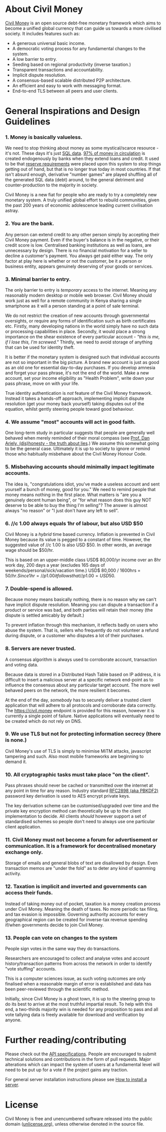 About Civil Money
===========
[Civil Money](https://civil.money) is an open source debt-free monetary framework which aims to become a unified global currency that can guide us towards a more civilised society. It includes features such as:
- A generous universal basic income. 
- A democratic voting process for any fundamental changes to the system.
- A low barrier to entry.
- Seeding based on regional productivity (inverse taxation.) 
- Transparent transactions and accountability.
- Implicit dispute resolution.
- A consensus-based scalable distributed P2P architecture.
- An efficient and easy to work with messaging format.
- End-to-end TLS between all peers and user clients.


General Inspirations and Design Guidelines
==========================================

### 1. Money is basically valueless.
We need to stop thinking about money as some mystical/scarce resource - it's not. These days it's just [SQL data](http://money.howstuffworks.com/currency6.htm). 
[97% of money in circulation](http://positivemoney.org/issues/debt/) is created endogenously by banks when they extend 
loans and credit. It used to be that [reserve requirements](https://en.wikipedia.org/wiki/Reserve_requirement) were placed upon this system to stop things getting out of hand, but that is no longer true today in most countries. If that isn't absurd enough, derivative "number games" are played shuffling all of the generated SQL data (debt) around, to the general
detriment and counter-production to the majority in society. 

Civil Money is a new fiat for people who are ready to try a completely new monetary system. A truly unified global effort to rebuild communities, given the past 200 years of economic adolescence leading current civilisation astray.

### 2. You are the bank.
Any person can extend credit to any other person simply by accepting 
their Civil Money payment. Even if the buyer's balance is in the negative, or their credit score is low. Centralised banking institutions as well as loans, 
are unnecessary by design. There is no financial motivation for a seller to decline a customer's payment. You always get paid either way. The only factor at play here is whether or not the customer, be it a person or business entity, appears
genuinely deserving of your goods or services. 

### 3. Minimal barrier to entry.
The only barrier to entry is *temporary* access to the internet. Meaning any reasonably modern desktop or mobile web browser. Civil Money should work just as well for a remote community in Kenya sharing a single smartphone as it will a person standing at a point of sale terminal.

We do not restrict the creation of new accounts through governmental oversights, or require any forms of identification such as birth certificates etc. Firstly, many developing nations in the world simply have no such data or processing capabilities in place. Secondly, it would place a strong importance on the shear existence of every particular account - *"this is me, if I lose this, I'm screwed."* Thirdly, we need to avoid storage of anything that can be used for identity theft. 

It is better if the monetary system is designed such that individual accounts are not so important in the big picture. A brand new account is just as good as an old one for essential day-to-day purchases. If you develop amnesia and forget your pass phrase, it's not the end of the world. Make a new account, set your income eligibility as "Health Problem", write down your pass phrase, move on with your life.

True identity authentication is *not* feature of the Civil Money framework. Instead it takes a hands-off approach, implementing implicit dispute resolution (get your money back yourself) taking disputes out of the equation, whilst gently steering people toward good behaviour.

### 4. We assume "most" accounts will act in good faith. 
One long-term study in particular suggests that people are generally well behaved when merely reminded of their
moral compass (see [Prof. Dan Ariely, (dis)honesty - the truth about lies](http://thedishonestyproject.com/film/).) We assume this somewhat going to be the general case. Ultimately it is up to society to ignore or remind those who habitually misbehave about the Civil Money Honour Code.


### 5. Misbehaving accounts should minimally impact legitimate accounts. 
The idea is, "congratulations idiot, you've made a useless account and sent yourself a bunch of money, good for you." We need to remind people that money means nothing in the first place. What matters is "are you a genuinely decent human being", or "for what reason does this guy NOT deserve to be able to buy the thing I'm selling"? The answer is almost always "no reason" or "I just don't have any left to sell".  

### 6. //c 1.00 always equals 1hr of labour, but also USD $50
Civil Money is a *hybrid* time based currency. Inflation is prevented in Civil Money because its value is pegged to a constant of time. However, the suggested value of //c 1.00 is also USD $50. In other words, an average wage should be $50/hr.

This is based on an upper-middle class USD$ 80,000/yr income over an 8hr work day, 200 days a year (excludes 165 days of weekends/personal/sick/vacation time.)
USD$ 80,000 / 1600hrs = $50/hr.
Since 1hr = //p 1.00 it follows that //p 1.00 = USD$50.


### 7. Double-spend is allowed.
Because money means basically nothing, there is no reason why we can't have implicit dispute resolution. Meaning you can dispute a transaction if a product or service was bad, and both parties will retain their money (the dispute is settled amicably by default.) 

To prevent inflation through this mechanism, it reflects badly on users who abuse the system. That is, sellers who frequently do not volunteer a refund during dispute, or a customer who disputes a lot of their purchases.

### 8. Servers are never trusted.
A consensus algorithm is always used to corroborate account, transaction and voting data. 

Because data is stored in a Distributed Hash Table based on IP address, it is difficult to insert a malicious server at a specific network end-point as to influence the consensus about any particular target account. The more well behaved peers on the network, the more resilient it becomes.

At the end of the day, *somebody* has to securely deliver a trusted client application that will adhere to all protocols and corroborate data correctly. The https://civil.money endpoint is provided for this reason, however it is currently a single point of failure. Native applications will eventually need to be created which do not rely on DNS. 

### 9. We use TLS but not for protecting information secrecy (there is none.)
Civil Money's use of TLS is simply to minimise MiTM attacks, javascript tampering and such. Also most mobile frameworks are beginning to demand it.


### 10. All cryptographic tasks must take place "on the client".
Pass phrases should never be cached or transmitted over the internet at any point in time for any reason. Industry standard [RFC2898 (aka PBKDF2)](https://www.ietf.org/rfc/rfc2898.txt) password key derivation is used to AES encrypt private keys. 

The key derivation scheme can be customised/upgraded over time and the private key encryption method can theoretically be up to the client implementation to decide. All clients *should* however support a set of standardised schemes so people don't need to always use one particular client application.

### 11. Civil Money must not become a forum for advertisement or communication. It is a framework for decentralised monetary exchange only.
Storage of emails and general blobs of text are disallowed by design. Even transaction memos are "under the fold" as to deter any kind of spamming activity.

### 12. Taxation is implicit and inverted and governments can access their funds.
Instead of taking money out of pocket, taxation is a money creation process under Civil Money. Meaning the death of taxes. No more periodic tax filing, and tax evasion is impossible. 
Governing authority accounts for every geographical region can be created for inverse-tax revenue spending if/when governments decide to join Civil Money. 

### 13. People can vote on changes to the system
People sign votes in the same way they do transactions. 

Researchers are encouraged to collect and analyse votes and account history/transaction patterns from across the network in order to identify "vote stuffing" accounts. 

This is a computer sciences issue, as such voting outcomes are only finalised when a reasonable margin of error is established and data has been peer-reviewed through the scientific method. 

Initially, since Civil Money is a ghost town, it is up to the steering group to do its best to arrive at the most truthful impartial result. To help with this end, a two-thirds majority win is needed for any proposition to pass and all vote tallying data is freely available for download and verification by anyone.

Further reading/contributing
====
Please check out the [API specifications](API.md). People are encouraged to submit technical solutions and contributions in the form of pull requests. Major alterations which can impact the system of users at a fundamental level will need to be put up for a vote if the project gains any traction.

For general server installation instructions please see [How to install a server](HowToInstallAServer.md).


License
=======
Civil Money is free and unencumbered software released into the public domain ([unlicense.org](http://unlicense.org)), unless otherwise denoted in the source file.


